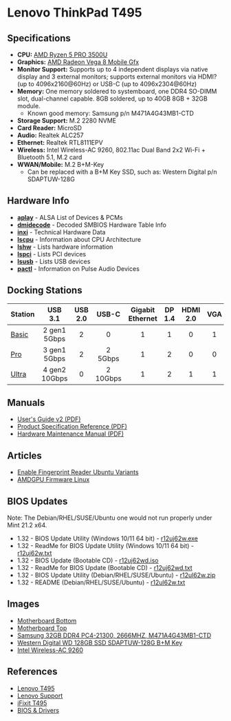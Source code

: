 # Lenovo ThinkPad T495

## Specifications

* **CPU:** [AMD Ryzen 5 PRO 3500U](https://www.cpubenchmark.net/cpu.php?cpu=AMD+Ryzen+5+3500U&id=3421)
* **Graphics:** [AMD Radeon Vega 8 Mobile Gfx](https://www.videocardbenchmark.net/gpu.php?gpu=Radeon+Vega+8+Mobile&id=3845)
* **Monitor Support:** Supports up to 4 independent displays via native display and 3 external monitors; supports external monitors via HDMI? (up to 4096x2160@60Hz) or USB-C (up to 4096x2304@60Hz)
* **Memory:** One memory soldered to systemboard, one DDR4 SO-DIMM slot, dual-channel capable. 8GB soldered, up to 40GB 8GB + 32GB module.
    * Known good memory: Samsung p/n M471A4G43MB1-CTD
* **Storage Support:** M.2 2280 NVME
* **Card Reader:** MicroSD
* **Audio:** Realtek ALC257
* **Ethernet:** Realtek RTL8111EPV
* **Wireless:** Intel Wireless-AC 9260, 802.11ac Dual Band 2x2 Wi-Fi + Bluetooth 5.1, M.2 card
* **WWAN/Mobile:** M.2 B+M-Key
    * Can be replaced with a B+M Key SSD, such as: Western Digital p/n SDAPTUW-128G

## Hardware Info

* **[aplay](data/aplay.md)** - ALSA List of Devices & PCMs
* **[dmidecode](data/dmidecode.md)** - Decoded SMBIOS Hardware Table Info
* **[inxi](data/inxi.md)** - Technical Hardware Data
* **[lscpu](data/lscpu.md)** - Information about CPU Architecture
* **[lshw](data/lshw.md)** - Lists hardware information
* **[lspci](data/lspci.md)** - Lists PCI devices
* **[lsusb](data/lsusb.md)** - Lists USB devices
* **[pactl](data/pactl.md)** - Information on Pulse Audio Devices

## Docking Stations


| Station                                | USB 3.1       | USB 2.0 | USB-C    | Gigabit Ethernet | DP 1.4 | HDMI 2.0 | VGA | Stereo/Mic Audio | Lock Slot |
| -------------------------------------- |:-------------:|:-------:|:--------:|:----------------:|:------:|:--------:|:---:|:----------------:|:---------:|
| [Basic](https://1tn.org/lenovobasic)   | 2 gen1 5Gbps  | 2       | 0        | 1                | 1      | 0        | 1   | 1                | 1         |
| [Pro](https://1tn.org/lenovopro)       | 3 gen1 5Gbps  | 2       | 2 5Gbps  | 1                | 2      | 0        | 0   | 1                | 1         |
| [Ultra](https://1tn.org/lenovoultra)   | 4 gen2 10Gbps | 0       | 2 10Gbps | 1                | 2      | 1        | 1   | 1                | 1         |


## Manuals

* [User's Guide v2 (PDF)](pdf/T495.UsersGuide_v2.en.pdf)
* [Product Specification Reference (PDF)](pdf/T495.ProductSpecificationReference.en.pdf)
* [Hardware Maintenance Manual (PDF)](pdf/T495.HardwareMaintenanceManual.en.pdf)

## Articles

* [Enable Fingerprint Reader Ubuntu Variants](https://gist.github.com/pjobson/705d3c24a7712dede6860337791068dd)
* [AMDGPU Firmware Linux](https://gist.github.com/pjobson/90380853d37fb28345d38592c1f7a5eb)

## BIOS Updates

Note: The Debian/RHEL/SUSE/Ubuntu one would not run properly under Mint 21.2 x64.

* 1.32 - BIOS Update Utility (Windows 10/11 64 bit) - [r12uj62w.exe](BIOS/r12uj62w.exe)
* 1.32 - ReadMe for BIOS Update Utility (Windows 10/11 64 bit) - [r12uj62w.txt](BIOS/r12uj62w.txt)
* 1.32 - BIOS Update (Bootable CD) - [r12uj62wd.iso](BIOS/r12uj62wd.iso)
* 1.32 - ReadMe for BIOS Update (Bootable CD) - [r12uj62wd.txt](BIOS/r12uj62wd.txt)
* 1.32 - BIOS Update Utility (Debian/RHEL/SUSE/Ubuntu) - [r12ul62w.zip](BIOS/r12ul62w.zip)
* 1.32 - README (Debian/RHEL/SUSE/Ubuntu) - [r12ul62w.txt](BIOS/r12ul62w.txt)

## Images

* [Motherboard Bottom](img/motherboard.bottom.jpg)
* [Motherboard Top](img/motherboard.top.jpg)
* [Samsung 32GB DDR4 PC4-21300, 2666MHZ, M471A4G43MB1-CTD](img/recommended.ram.jpg)
* [Western Digital WD 128GB SSD  SDAPTUW-128G B+M Key](img/wd.bmkey.ssd.jpg)
* [Intel Wireless-AC 9260](img/intel.ac9260.jpg)

## References

* [Lenovo T495](https://www.lenovo.com/us/en/p/laptops/thinkpad/thinkpadt/t495/22tp2ttt495)
* [Lenovo Support](https://pcsupport.lenovo.com/us/en/products/laptops-and-netbooks/thinkpad-t-series-laptops/thinkpad-t495-type-20nj-20nk)
* [iFixit T495](https://www.ifixit.com/Parts/Lenovo_ThinkPad_T495)
* [BIOS & Drivers](https://pcsupport.lenovo.com/us/en/products/laptops-and-netbooks/thinkpad-t-series-laptops/thinkpad-t495-type-20nj-20nk/downloads/ds539877-bios-update-utility-bootable-cd-for-windows-10-64-bit-thinkpad-t495)

